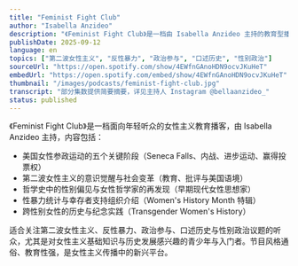 ```yaml
---
title: "Feminist Fight Club"
author: "Isabella Anzideo"
description: "《Feminist Fight Club》是一档由 Isabella Anzideo 主持的教育型播客，以通俗方式介绍女性主义历史与当代议题。节目内容涵盖美国女性参政史、第二波女性主义、哲学中的性别偏见、性暴力统计与幸存者支持，以及跨性别女性的历史。风格亲切、面向 Gen Z，适合女性主义入门者与青少年听众。Spotify 评分为 5.0（1 条评论），为教育型女性主义播客中的新兴声音。"
publishDate: 2025-09-12
language: en
topics: ["第二波女性主义", "反性暴力", "政治参与", "口述历史", "性别政治"]
sourceUrl: "https://open.spotify.com/show/4EWfnGAnoHDN9ocvJKuHeT"
embedUrl: "https://open.spotify.com/embed/show/4EWfnGAnoHDN9ocvJKuHeT"
thumbnail: "/images/podcasts/feminist-fight-club.jpg"
transcript: "部分集数提供简要摘要，详见主持人 Instagram @bellaanzideo_"
status: published
---
```


《Feminist Fight Club》是一档面向年轻听众的女性主义教育播客，由 Isabella Anzideo 主持，内容包括：

- 美国女性参政运动的五个关键阶段（Seneca Falls、内战、进步运动、赢得投票权）
- 第二波女性主义的意识觉醒与社会变革（教育、批评与美国语境）
- 哲学史中的性别偏见与女性哲学家的再发现（早期现代女性思想家）
- 性暴力统计与幸存者支持组织介绍（Women's History Month 特辑）
- 跨性别女性的历史与纪念实践（Transgender Women's History）

适合关注第二波女性主义、反性暴力、政治参与、口述历史与性别政治议题的听众，尤其是对女性主义基础知识与历史发展感兴趣的青少年与入门者。节目风格通俗、教育性强，是女性主义传播中的新兴平台。
